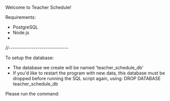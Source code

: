 Welcome to Teacher Schedule!

Requirements:
* PostgreSQL
* Node.js
* 

//-----------------------------

To setup the database:

- The database we create will be named 'teacher_schedule_db'
- If you'd like to restart the program with new data, this database must be dropped before running the SQL script again, using: DROP DATABASE teacher_schedule_db

Please run the command:


